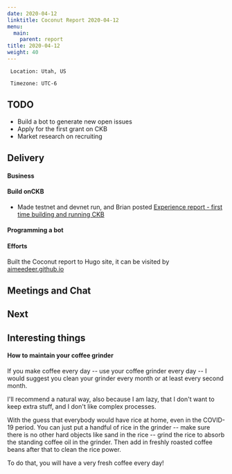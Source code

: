 ```yaml
---
date: 2020-04-12
linktitle: Coconut Report 2020-04-12
menu:
  main:
    parent: report
title: 2020-04-12
weight: 40
---
```



` Location: Utah, US`

` Timezone: UTC-6`

## TODO

- Build a bot to generate new open issues
- Apply for the first grant on CKB
- Market research on recruiting

## Delivery

#### Business

#### Build onCKB

- Made testnet and devnet run, and Brian posted [Experience report - first time building and running CKB](https://talk.nervos.org/t/experience-report-first-time-building-and-running-ckb/4518)

#### Programming a bot


#### Efforts

Built the Coconut report to Hugo site, it can be visited by [aimeedeer.github.io](https://aimeedeer.github.io/)

## Meetings and Chat


## Next


## Interesting things

#### How to maintain your coffee grinder

If you make coffee every day -- use your coffee grinder every day -- I would suggest you clean your grinder every month or at least every second month.

I'll recommend a natural way, also because I am lazy, that I don't want to keep extra stuff, and I don't like complex processes.

With the guess that everybody would have rice at home, even in the COVID-19 period. You can just put a handful of rice in the grinder -- make sure there is no other hard objects like sand in the rice -- grind the rice to absorb the standing coffee oil in the grinder. Then add in freshly roasted coffee beans after that to clean the rice power.

To do that, you will have a very fresh coffee every day!

